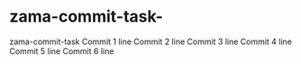 # zama-commit-task-
zama-commit-task
Commit 1 line
Commit 2 line
Commit 3 line
Commit 4 line
Commit 5 line
Commit 6 line
